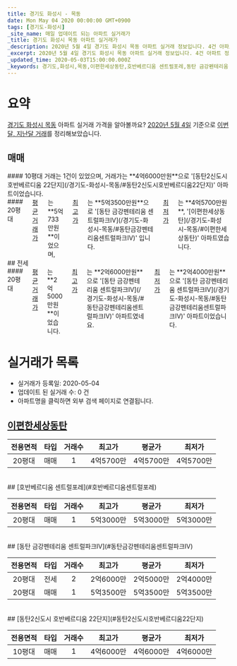 ```yaml
---
title: 경기도 화성시 - 목동
date: Mon May 04 2020 00:00:00 GMT+0900
tags: [경기도-화성시]
_site_name: 매일 업데이트 되는 아파트 실거래가
_title: 경기도 화성시 목동 아파트 실거래가
_description: 2020년 5월 4일 경기도 화성시 목동 아파트 실거래 정보입니다. 4건 아파트 정보가 있습니다.
_excerpt: 2020년 5월 4일 경기도 화성시 목동 아파트 실거래 정보입니다. 4건 아파트 정보가 있습니다.
_updated_time: 2020-05-03T15:00:00.000Z
_keywords: 경기도,화성시,목동,이편한세상동탄,호반베르디움 센트럴포레,동탄 금강펜테리움 센트럴파크Ⅳ,동탄2신도시 호반베르디움 22단지
---
```





# 요약
<ins>경기도 화성시 목동</ins> 아파트 실거래 가격을 알아볼까요? <ins>2020년 5월 4일</ins> 기준으로 <ins>이번달, 지난달 거래</ins>를 정리해보았습니다.

## 매매
<div class="container">
<div class="six columns" markdown="1">
#### 10평대
거래는 1건이 있었으며, 거래가는 **4억6000만원**으로 '[동탄2신도시 호반베르디움 22단지](/경기도-화성시-목동/#동탄2신도시호반베르디움22단지)' 아파트이었습니다.
</div>
<div class="six columns" markdown="1">
#### 20평대
<ins>평균 거래가</ins>는 **5억733만원**이었으며, <ins>최고가</ins>는 **5억3500만원**으로 '[동탄 금강펜테리움 센트럴파크Ⅳ](/경기도-화성시-목동/#동탄금강펜테리움센트럴파크Ⅳ)' 입니다. <ins>최저가</ins>는 **4억5700만원**, '[이편한세상동탄](/경기도-화성시-목동/#이편한세상동탄)' 아파트였습니다.
</div>
</div>
## 전세
<div class="container">
<div class="twelve columns" markdown="1">
#### 20평대
<ins>평균 거래가</ins>는 **2억5000만원**이었습니다. <ins>최고가</ins>는 **2억6000만원**으로 '[동탄 금강펜테리움 센트럴파크Ⅳ](/경기도-화성시-목동/#동탄금강펜테리움센트럴파크Ⅳ)' 아파트였네요. <ins>최저가</ins>는 **2억4000만원**으로 '[동탄 금강펜테리움 센트럴파크Ⅳ](/경기도-화성시-목동/#동탄금강펜테리움센트럴파크Ⅳ)' 아파트이었습니다.
</div>
</div>



# 실거래가 목록
- 실거래가 등록일: 2020-05-04
- 업데이트 된 실거래 수: 0 건
- 아파트명을 클릭하면 외부 검색 페이지로 연결됩니다.

## [이편한세상동탄](#이편한세상동탄)

|전용면적|타입|거래수|최고가|평균가|최저가|
|:---:|:---:|:---:|:---:|:---:|:---:|
|20평대|<span class="deal-type-1">매매</span>|1|4억5700만|4억5700만|4억5700만|

<br/>
## [호반베르디움 센트럴포레](#호반베르디움센트럴포레)

|전용면적|타입|거래수|최고가|평균가|최저가|
|:---:|:---:|:---:|:---:|:---:|:---:|
|20평대|<span class="deal-type-1">매매</span>|1|5억3000만|5억3000만|5억3000만|

<br/>
## [동탄 금강펜테리움 센트럴파크Ⅳ](#동탄금강펜테리움센트럴파크Ⅳ)

|전용면적|타입|거래수|최고가|평균가|최저가|
|:---:|:---:|:---:|:---:|:---:|:---:|
|20평대|<span class="deal-type-2">전세</span>|2|2억6000만|2억5000만|2억4000만|
|20평대|<span class="deal-type-1">매매</span>|1|5억3500만|5억3500만|5억3500만|

<br/>
## [동탄2신도시 호반베르디움 22단지](#동탄2신도시호반베르디움22단지)

|전용면적|타입|거래수|최고가|평균가|최저가|
|:---:|:---:|:---:|:---:|:---:|:---:|
|10평대|<span class="deal-type-1">매매</span>|1|4억6000만|4억6000만|4억6000만|

<br/>



